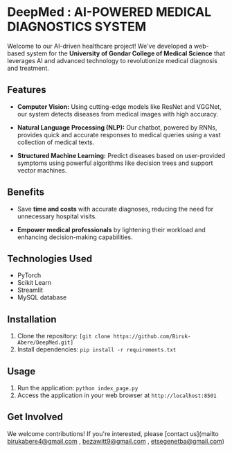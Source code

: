 # DeepMed : AI-POWERED MEDICAL DIAGNOSTICS SYSTEM

Welcome to our AI-driven healthcare project! We've developed a web-based system for the **University of Gondar College of Medical Science** that leverages AI and advanced technology to revolutionize medical diagnosis and treatment.

## Features

- **Computer Vision:** Using cutting-edge models like ResNet and VGGNet, our system detects diseases from medical images with high accuracy.

- **Natural Language Processing (NLP):** Our chatbot, powered by RNNs, provides quick and accurate responses to medical queries using a vast collection of medical texts.

- **Structured Machine Learning:** Predict diseases based on user-provided symptoms using powerful algorithms like decision trees and support vector machines.

## Benefits

- Save **time and costs** with accurate diagnoses, reducing the need for unnecessary hospital visits.

- **Empower medical professionals** by lightening their workload and enhancing decision-making capabilities.

## Technologies Used

- PyTorch
- Scikit Learn
- Streamlit
- MySQL database

## Installation

1. Clone the repository: `[git clone https://github.com/Biruk-Abere/DeepMed.git]`
2. Install dependencies: `pip install -r requirements.txt`

## Usage

1. Run the application: `python index_page.py`
2. Access the application in your web browser at `http://localhost:8501`

## Get Involved

We welcome contributions! If you're interested, please [contact us](mailto birukabere4@gmail.com , bezawitt9@gmail.com , etsegenetba@gmail.com)
